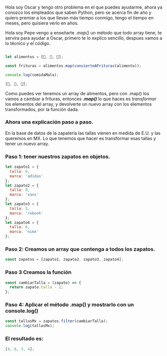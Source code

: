Hola soy Oscar y tengo otro problema en el que puedes ayudarme, ahora ya conozco los empleados que saben Python, pero se acerca fin de año y quiero premiar a los que llevan más tiempo conmigo, tengo el tiempo en meses, pero quisiera verlo en años.

Hola soy Pepe vengo a enseñarte _.map()_ un método que todo array tiene, te servira para ayudar a Oscar, primero te lo explico sencillo, despues vamos a lo técnico y el código.

```js

let alimentos = [🥔, 🌽, 🧀];

const frituras = alimentos.map(convierteAFrituras(alimento));

console.log(comidaMala);

[🍟, 🍿, 🍕];

```

Como puedes ver tenemos un array de alimentos, pero con .map() los vamos a cambiar a frituras, entonces **_.map()_** lo que haces es _transformar_ los elementos del array, y devolverte un nuevo array con los elementos transformados, por la función dada.

### Ahora una explicación paso a paso.

En la base de datos de la zapatería las tallas vienen en medida de E.U. y las queremos en MX. Lo que tenemos que hacer es transformar esas tallas y tener un nuevo array.

### Paso 1: tener nuestros zapatos en objetos.

```js
let zapato1 = {
  talla: 6,
  marca: 'adidas'
};
let zapato2 = {
  talla: 8,
  marca: 'vans'
};
let zapato3 = {
  talla: 5,
  marca: 'rebook'
};
let zapato4 = {
  talla: 6,
  marca: 'nike'
};
```

### Paso 2: Creamos un array que contenga a todos los zapatos.

```js
const zapatos = [zapato1, zapato2, zapato3, zapato4];
```

### Paso 3 Creamos la función

```js
const cambiarTalla = (zapato) => {
  return zapato.talla - 2;
};
```

### Paso 4: Aplicar el método .map() y mostrarlo con un console.log()

```js
const tallasMx = zapatos.filter(cambiarTalla);
console.log(tallasMx);
```

### El resultado es:

```js
[4, 6, 3, 4];
```
